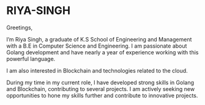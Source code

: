# RIYA-SINGH
Greetings,

I’m Riya Singh, a graduate of K.S School of Engineering and Management with a B.E in Computer Science and Engineering. I am passionate about Golang development and have nearly a year of experience working with this powerful language.

I am also interested in Blockchain and technologies related to the cloud. 

During my time in my current role, I have developed strong skills in Golang and Blockchain, contributing to several projects. I am actively seeking new opportunities to hone my skills further and contribute to innovative projects.
